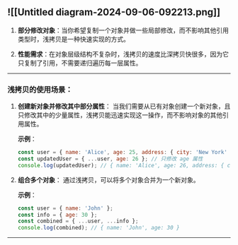 
![[Untitled diagram-2024-09-06-092213.png]]
---

1. **部分修改对象**：当你希望复制一个对象并做一些局部修改，而不影响其他引用类型时，浅拷贝是一种快速实现的方式。
   
2. **性能需求**：在对象层级结构不复杂时，浅拷贝的速度比深拷贝快很多，因为它只复制了引用，不需要递归遍历每一层属性。

---

### **浅拷贝的使用场景：**

1. **创建新对象并修改其中部分属性**：
   当我们需要从已有对象创建一个新对象，且只修改其中的少量属性，浅拷贝能迅速实现这一操作，而不影响对象的其他引用属性。

   **示例**：
   ```javascript
   const user = { name: 'Alice', age: 25, address: { city: 'New York' } };
   const updatedUser = { ...user, age: 26 }; // 只修改 age 属性
   console.log(updatedUser); // { name: 'Alice', age: 26, address: { city: 'New York' } }
   ```

2. **组合多个对象**：
   通过浅拷贝，可以将多个对象合并为一个新对象。
   
   **示例**：
   ```javascript
   const user = { name: 'John' };
   const info = { age: 30 };
   const combined = { ...user, ...info };
   console.log(combined); // { name: 'John', age: 30 }
   ```


---
